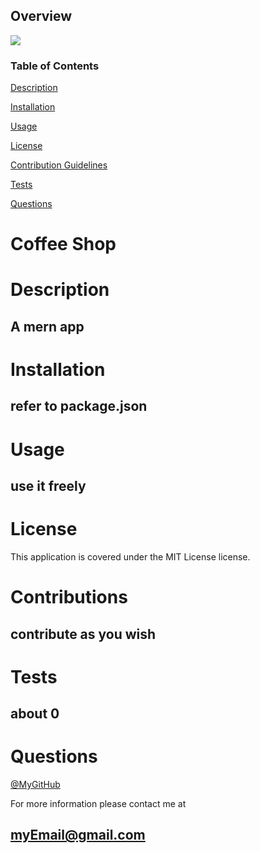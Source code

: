 
## Overview

<img src="https://img.shields.io/badge/License-MIT License-green.svg">

### Table of Contents

[Description](#description)

[Installation](#installation)

[Usage](#usage)

[License](#license)

[Contribution Guidelines](#contributions)

[Tests](#tests)

[Questions](#questions)


# Coffee Shop



# Description
## A mern app

# Installation
## refer to package.json


# Usage
## use it freely


# License 
This application is covered under the MIT License license.


# Contributions
## contribute as you wish


# Tests
## about 0


# Questions
[@MyGitHub](github.com/user)


For more information please contact me at 
## myEmail@gmail.com



